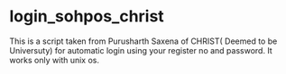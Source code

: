 # login_sohpos_christ
This is a script taken from Purusharth Saxena of CHRIST( Deemed to be Universuty) for automatic login using your register no and password.
It works only with unix os.
